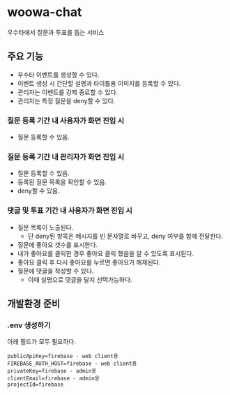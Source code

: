 # woowa-chat
우수타에서 질문과 투표를 돕는 서비스

## 주요 기능
* 우수타 이벤트를 생성할 수 있다.
* 이벤트 생성 시 간단할 설명과 타이틀용 이미지를 등록할 수 있다.
* 관리자는 이벤트를 강제 종료할 수 있다.
* 관리자는 특정 질문을 deny할 수 있다.

### 질문 등록 기간 내 사용자가 화면 진입 시
* 질문 등록할 수 있음.

### 질문 등록 기간 내 관리자가 화면 진입 시
* 질문 등록할 수 있음.
* 등록된 질문 목록을 확인할 수 있음.
* deny할 수 있음.


### 댓글 및 투표 기간 내 사용자가 화면 진입 시
* 질문 목록이 노출된다.
  * 단 deny된 항목은 메시지를 빈 문자열로 바꾸고, deny 여부를 함께 전달한다.
* 질문에 좋아요 갯수를 표시한다.
* 내가 좋아요를 클릭한 경우 좋아요 클릭 했음을 알 수 있도록 표시된다.
* 좋아요 클릭 후 다시 좋아요를 누르면 좋아요가 해제된다.
* 질문에 댓글을 작성할 수 있다.
  * 이때 실명으로 댓글을 달지 선택가능하다.

## 개발환경 준비

### .env 생성하기
아래 필드가 모두 필요하다.
```
publicApiKey=firebase - web client용
FIREBASE_AUTH_HOST=firebase - web client용
privateKey=firebase - admin용
clientEmail=firebase - admin용
projectId=firebase
```